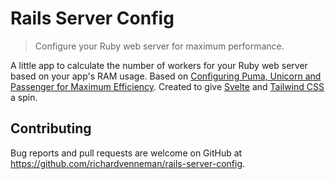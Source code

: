 # Rails Server Config

> Configure your Ruby web server for maximum performance.

A little app to calculate the number of workers for your Ruby web server based on your app's RAM usage. Based on [Configuring Puma, Unicorn and Passenger for Maximum Efficiency](https://www.speedshop.co/2017/10/12/appserver.html). Created to give [Svelte](https://svelte.dev) and [Tailwind CSS](https://tailwindcss.com) a spin.

## Contributing

Bug reports and pull requests are welcome on GitHub at https://github.com/richardvenneman/rails-server-config.
